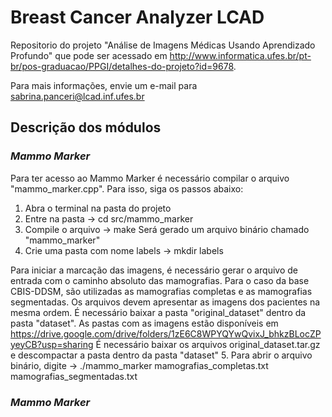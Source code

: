 # Breast Cancer Analyzer LCAD

Repositorio do projeto "Análise de Imagens Médicas Usando Aprendizado Profundo" que pode ser acessado em http://www.informatica.ufes.br/pt-br/pos-graduacao/PPGI/detalhes-do-projeto?id=9678.

Para mais informações, envie um e-mail para sabrina.panceri@lcad.inf.ufes.br

## Descrição dos módulos

### _Mammo_ _Marker_
 Para ter acesso ao Mammo Marker é necessário compilar o arquivo "mammo_marker.cpp". 
 Para isso, siga os passos abaixo:
 1. Abra o terminal na pasta do projeto
 2. Entre na pasta -> cd src/mammo_marker
 3. Compile o arquivo -> make
 	Será gerado um arquivo binário chamado "mammo_marker"
 4. Crie uma pasta com nome labels -> mkdir labels
 
 Para iniciar a marcação das imagens, é necessário gerar o arquivo de entrada com o caminho absoluto das mamografias. 
 Para o caso da base CBIS-DDSM, são utilizadas as mamografias completas e as mamografias segmentadas.
 Os arquivos devem apresentar as imagens dos pacientes na mesma ordem.
 É necessário baixar a pasta "original_dataset" dentro da pasta "dataset". 
 As pastas com as imagens estão disponíveis em 
 https://drive.google.com/drive/folders/1zE6C8WPYQYwQvixJ_bhkzBLocZPyeyCB?usp=sharing
 É necessário baixar os arquivos original_dataset.tar.gz e descompactar a pasta dentro da pasta "dataset"
 5. Para abrir o arquivo binário, digite -> ./mammo_marker mamografias_completas.txt mamografias_segmentadas.txt
 
### _Mammo_ _Marker_
 
 
